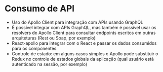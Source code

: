 # Consumo de API
* Uso do Apollo Client para integração com APIs usando GraphQL
* É possível integrar com APIs GraphQL, mas também é possível usar os resolvers do Apollo Client para consultar endpoints escritos em outras arquiteturas (Rest ou Soap, por exemplo)
* React-apollo para integrar com o React e passar os dados consumidos para os componentes
* Controle de estado: em alguns casos simples o Apollo pode substituir o Redux no controle de estados globais da aplicação (qual usuário está autenticado na sessão, por exemplo)

